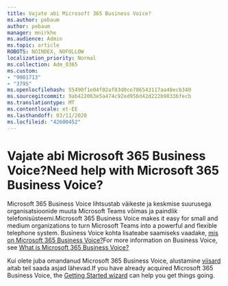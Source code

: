 ```yaml
---
title: Vajate abi Microsoft 365 Business Voice?
ms.author: pebaum
author: pebaum
manager: mnirkhe
ms.audience: Admin
ms.topic: article
ROBOTS: NOINDEX, NOFOLLOW
localization_priority: Normal
ms.collection: Adm_O365
ms.custom:
- "9001713"
- "3795"
ms.openlocfilehash: 55490f1e04f02af83d0ce786543117aa48ecb340
ms.sourcegitcommit: 9ab422063e5a474c92ed956d42d222b90336fecb
ms.translationtype: MT
ms.contentlocale: et-EE
ms.lasthandoff: 03/11/2020
ms.locfileid: "42600452"
---
```

# <a name="need-help-with-microsoft-365-business-voice"></a><span data-ttu-id="dc418-102">Vajate abi Microsoft 365 Business Voice?</span><span class="sxs-lookup"><span data-stu-id="dc418-102">Need help with Microsoft 365 Business Voice?</span></span>

<span data-ttu-id="dc418-103">Microsoft 365 Business Voice lihtsustab väikeste ja keskmise suurusega organisatsioonide muuta Microsoft Teams võimas ja paindlik telefonisüsteemi.</span><span class="sxs-lookup"><span data-stu-id="dc418-103">Microsoft 365 Business Voice makes it easy for small and medium organizations to turn Microsoft Teams into a powerful and flexible telephone system.</span></span> <span data-ttu-id="dc418-104">Business Voice kohta lisateabe saamiseks vaadake, [mis on Microsoft 365 Business Voice?](https://docs.microsoft.com/microsoftteams/business-voice/whats-business-voice)</span><span class="sxs-lookup"><span data-stu-id="dc418-104">For more information on Business Voice, see [What is Microsoft 365 Business Voice?](https://docs.microsoft.com/microsoftteams/business-voice/whats-business-voice)</span></span>

<span data-ttu-id="dc418-105">Kui olete juba omandanud Microsoft 365 Business Voice, alustamine [viisard](https://docs.microsoft.com/microsoftteams/business-voice/use-getting-started-wizard) aitab teil saada asjad lähevad.</span><span class="sxs-lookup"><span data-stu-id="dc418-105">If you have already acquired Microsoft 365 Business Voice, the [Getting Started wizard](https://docs.microsoft.com/microsoftteams/business-voice/use-getting-started-wizard) can help you get things going.</span></span> 
